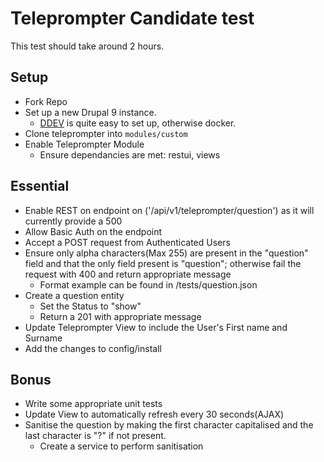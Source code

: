 # Teleprompter Candidate test
This test should take around 2 hours. 

## Setup
- Fork Repo
- Set up a new Drupal 9 instance.
  - [DDEV](https://ddev.readthedocs.io/en/latest/users/cli-usage/#drupal-8-quickstart) is quite easy to set up, otherwise docker.
- Clone teleprompter into `modules/custom`
- Enable Teleprompter Module
  - Ensure dependancies are met: restui, views
## Essential
- Enable REST on endpoint on ('/api/v1/teleprompter/question') as it will currently provide a 500
 - Allow Basic Auth on the endpoint
 - Accept a POST request from Authenticated Users
 - Ensure only alpha characters(Max 255) are present in the "question" field and that the only field present is "question"; otherwise fail the request with 400 and return appropriate message
    - Format example can be found in /tests/question.json
 - Create a question entity
   - Set the Status to "show"
   - Return a 201 with appropriate message
- Update Teleprompter View to include the User's First name and Surname
 - Add the changes to config/install

## Bonus
- Write some appropriate unit tests
- Update View to automatically refresh every 30 seconds(AJAX)
- Sanitise the question by making the first character capitalised and the last character is "?" if not present. 
  - Create a service to perform sanitisation
